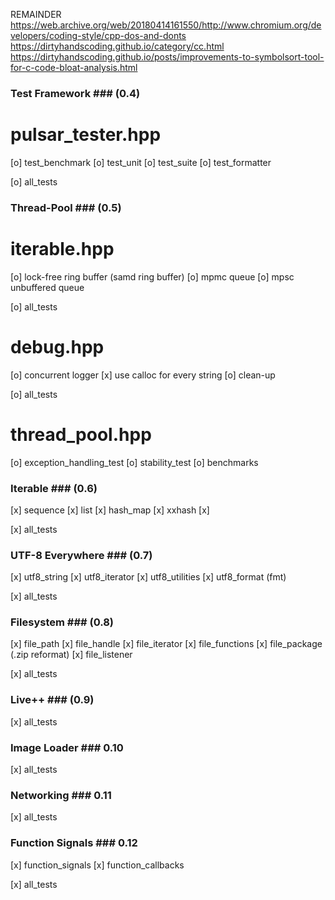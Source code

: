 REMAINDER
https://web.archive.org/web/20180414161550/http://www.chromium.org/developers/coding-style/cpp-dos-and-donts
https://dirtyhandscoding.github.io/category/cc.html
https://dirtyhandscoding.github.io/posts/improvements-to-symbolsort-tool-for-c-code-bloat-analysis.html

### Test Framework ### (0.4)
# pulsar_tester.hpp
[o] test_benchmark
[o] test_unit
[o] test_suite
[o] test_formatter

[o] all_tests


### Thread-Pool ### (0.5)
# iterable.hpp
[o] lock-free ring buffer (samd ring buffer)
[o] mpmc queue
[o] mpsc unbuffered queue

[o] all_tests

# debug.hpp
[o] concurrent logger
[x] use calloc for every string
[o] clean-up

[o] all_tests

# thread_pool.hpp
[o] exception_handling_test
[o] stability_test
[o] benchmarks

### Iterable ### (0.6)
[x] sequence
[x] list
[x] hash_map
[x] xxhash
[x]

[x] all_tests

### UTF-8 Everywhere ### (0.7)
[x] utf8_string
[x] utf8_iterator
[x] utf8_utilities
[x] utf8_format (fmt)

[x] all_tests

### Filesystem ### (0.8)
[x] file_path
[x] file_handle
[x] file_iterator
[x] file_functions
[x] file_package (.zip reformat)
[x] file_listener

[x] all_tests

### Live++ ### (0.9)
[x] all_tests

### Image Loader ### 0.10
[x] all_tests

### Networking ### 0.11
[x] all_tests

### Function Signals ### 0.12
[x] function_signals
[x] function_callbacks

[x] all_tests